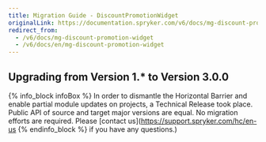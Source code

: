 ```yaml
---
title: Migration Guide - DiscountPromotionWidget
originalLink: https://documentation.spryker.com/v6/docs/mg-discount-promotion-widget
redirect_from:
  - /v6/docs/mg-discount-promotion-widget
  - /v6/docs/en/mg-discount-promotion-widget
---
```


## Upgrading from Version 1.* to Version 3.0.0

{% info_block infoBox %}
In order to dismantle the Horizontal Barrier and enable partial module updates on projects, a Technical Release took place. Public API of source and target major versions are equal. No migration efforts are required. Please [contact us](https://support.spryker.com/hc/en-us
{% endinfo_block %} if you have any questions.)
